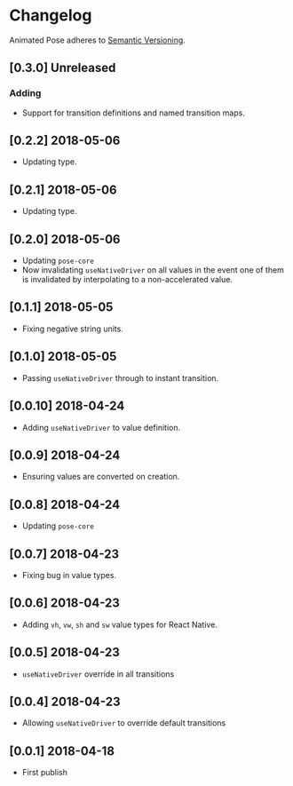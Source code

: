 # Changelog

Animated Pose adheres to [Semantic Versioning](http://semver.org/).

## [0.3.0] Unreleased

### Adding

- Support for transition definitions and named transition maps.

## [0.2.2] 2018-05-06

- Updating type.

## [0.2.1] 2018-05-06

- Updating type.

## [0.2.0] 2018-05-06

- Updating `pose-core`
- Now invalidating `useNativeDriver` on all values in the event one of them is invalidated by interpolating to a non-accelerated value.

## [0.1.1] 2018-05-05

- Fixing negative string units.

## [0.1.0] 2018-05-05

- Passing `useNativeDriver` through to instant transition.

## [0.0.10] 2018-04-24

- Adding `useNativeDriver` to value definition.

## [0.0.9] 2018-04-24

- Ensuring values are converted on creation.

## [0.0.8] 2018-04-24

- Updating `pose-core`

## [0.0.7] 2018-04-23

- Fixing bug in value types.

## [0.0.6] 2018-04-23

- Adding `vh`, `vw`, `sh` and `sw` value types for React Native.

## [0.0.5] 2018-04-23

- `useNativeDriver` override in all transitions

## [0.0.4] 2018-04-23

- Allowing `useNativeDriver` to override default transitions

## [0.0.1] 2018-04-18

- First publish
